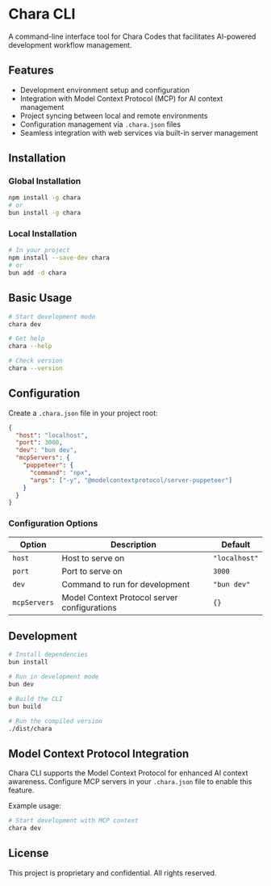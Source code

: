 # Chara CLI

A command-line interface tool for Chara Codes that facilitates AI-powered development workflow management.

## Features

- Development environment setup and configuration
- Integration with Model Context Protocol (MCP) for AI context management
- Project syncing between local and remote environments
- Configuration management via `.chara.json` files
- Seamless integration with web services via built-in server management

## Installation

### Global Installation

```bash
npm install -g chara
# or
bun install -g chara
```

### Local Installation

```bash
# In your project
npm install --save-dev chara
# or 
bun add -d chara
```

## Basic Usage

```bash
# Start development mode
chara dev

# Get help
chara --help

# Check version
chara --version
```

## Configuration

Create a `.chara.json` file in your project root:

```json
{
  "host": "localhost",
  "port": 3000,
  "dev": "bun dev",
  "mcpServers": {
    "puppeteer": {
      "command": "npx",
      "args": ["-y", "@modelcontextprotocol/server-puppeteer"]
    }
  }
}
```

### Configuration Options

| Option | Description | Default |
|--------|-------------|---------|
| `host` | Host to serve on | `"localhost"` |
| `port` | Port to serve on | `3000` |
| `dev` | Command to run for development | `"bun dev"` |
| `mcpServers` | Model Context Protocol server configurations | `{}` |

## Development

```bash
# Install dependencies
bun install

# Run in development mode
bun dev

# Build the CLI
bun build

# Run the compiled version
./dist/chara
```

## Model Context Protocol Integration

Chara CLI supports the Model Context Protocol for enhanced AI context awareness. Configure MCP servers in your `.chara.json` file to enable this feature.

Example usage:

```bash
# Start development with MCP context
chara dev
```

## License

This project is proprietary and confidential. All rights reserved.
